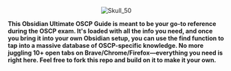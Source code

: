 <p align="center">
  <img src="https://github.com/user-attachments/assets/85904ee2-a791-451a-a0bf-8c79acbe365c
" alt="Skull_50" />
</p>

**This Obsidian Ultimate OSCP Guide is meant to be your go-to reference during the OSCP exam. It's loaded with all the info you need, and once you bring it into your own Obsidian setup, you can use the find function to tap into a massive database of OSCP-specific knowledge. No more juggling 10+ open tabs on Brave/Chrome/Firefox—everything you need is right here. Feel free to fork this repo and build on it to make it your own.**
